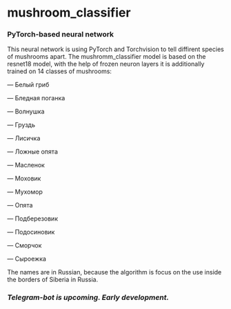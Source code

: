 # mushroom_classifier
### PyTorch-based neural network
This neural network is using PyTorch and Torchvision to tell diffirent species of mushrooms apart. The mushromm_classifier model is based on the resnet18 model, with the help of frozen neuron layers it is additionally trained on 14 classes of mushrooms:

— Белый гриб

— Бледная поганка

— Волнушка

— Груздь

— Лисичка

— Ложные опята

— Масленок

— Моховик

— Мухомор

— Опята

— Подберезовик

— Подосиновик

— Сморчок

— Сыроежка

The names are in Russian, because the algorithm is focus on the use inside the borders of Siberia in Russia.

### *Telegram-bot is upcoming. Early development.*
